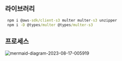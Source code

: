 ## 라이브러리
```cmd
 npm i @aws-sdk/client-s3 multer multer-s3 unzipper
 npm i -D @types/multer @types/multer-s3 
```

## 프로세스
![mermaid-diagram-2023-08-17-005919](https://github.com/realtrynna/exp-nest/assets/119386740/36614f8a-398a-4d7c-a3c3-05120ec4337e)
